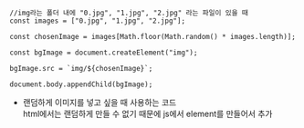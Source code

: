 ```
//img라는 폴더 내에 "0.jpg", "1.jpg", "2.jpg" 라는 파일이 있을 때
const images = ["0.jpg", "1.jpg", "2.jpg"];

const chosenImage = images[Math.floor(Math.random() * images.length)];

const bgImage = document.createElement("img");

bgImage.src = `img/${chosenImage}`;

document.body.appendChild(bgImage);
```

* 랜덤하게 이미지를 넣고 싶을 때 사용하는 코드   
html에서는 랜덤하게 만들 수 없기 때문에 js에서 element를 만들어서 추가

